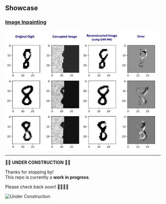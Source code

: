 
## Showcase

### [Image Inpainting](https://github.com/FireCoder-N/machine-learning/tree/main/Impainting)
![Image Inpainting](https://github.com/FireCoder-N/machine-learning/blob/main/showcase/inpainting-showcase.png)

---
🚧🚀 **UNDER CONSTRUCTION** 🚀🚧

Thanks for stopping by!  
This repo is currently a **work in progress**.

Please check back soon! 👷‍♀️👷‍♂️

![Under Construction](https://img.shields.io/badge/status-under--construction-orange?style=for-the-badge&logo=github)
